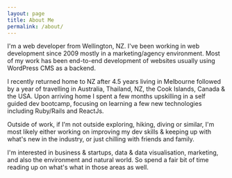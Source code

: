 ```yaml
---
layout: page
title: About Me
permalink: /about/
---
```


I'm a web developer from Wellington, NZ. I've been working in web development since 2009 mostly in a marketing/agency environment. Most of my work has been end-to-end development of websites usually using WordPress CMS as a backend.

I recently returned home to NZ after 4.5 years living in Melbourne followed by a year of travelling in Australia, Thailand, NZ, the Cook Islands, Canada & the USA. Upon arriving home I spent a few months upskilling in a self guided dev bootcamp, focusing on learning a few new technologies including Ruby/Rails and ReactJs.

Outside of work, if I'm not outside exploring, hiking, diving or similar, I'm most likely either working on improving my dev skills & keeping up with what's new in the industry, or just chilling with friends and family.

I'm interested in business & startups, data & data visualisation, marketing, and also the environment and natural world. So spend a fair bit of time reading up on what's what in those areas as well.

<!-- Links -->
[null]: #
[sgs]: /self-guided-study/
